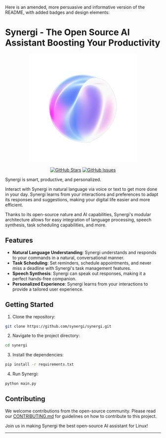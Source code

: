 Here is an amended, more persuasive and informative version of the README, with added badges and design elements:

# Synergi - The Open Source AI Assistant Boosting Your Productivity 

<p align="center">
  <img src="./743747_Ai_logo____xl-beta-v2-2-2-removebg-preview.png" width="350" alt="Synergi Logo">
</p>

<p align="center">
  <a href="https://github.com/synergi/synergi/stargazers"><img src="https://img.shields.io/github/stars/synergi/synergi.svg" alt="GitHub Stars"></a>
  <a href="https://github.com/synergi/synergi/issues"><img src="https://img.shields.io/github/issues/synergi/synergi.svg" alt="GitHub Issues"></a>
</p>

Synergi is smart, productive, and personalized.

Interact with Synergi in natural language via voice or text to get more done in your day. Synergi learns from your interactions and preferences to adapt its responses and suggestions, making your digital life easier and more efficient.

Thanks to its open-source nature and AI capabilities, Synergi's modular architecture allows for easy integration of language processing, speech synthesis, task scheduling capabilities, and more.

## Features

- **Natural Language Understanding**: Synergi understands and responds to your commands in a natural, conversational manner.
- **Task Scheduling**: Set reminders, schedule appointments, and never miss a deadline with Synergi's task management features.
- **Speech Synthesis**: Synergi can speak out responses, making it a perfect hands-free companion.
- **Personalized Experience**: Synergi learns from your interactions to provide a tailored user experience.

## Getting Started

1. Clone the repository:
```bash
git clone https://github.com/synergi/synergi.git
```
2. Navigate to the project directory:
```bash
cd synergi
```
3. Install the dependencies:
```bash
pip install -r requirements.txt
```
4. Run Synergi:
```bash
python main.py
```

## Contributing

We welcome contributions from the open-source community. Please read our [CONTRIBUTING.md](CONTRIBUTING.md) for guidelines on how to contribute to this project.

Join us in making Synergi the best open-source AI assistant for Linux!

---
